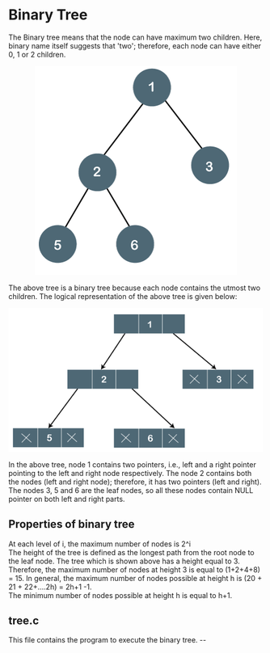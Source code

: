 <h1>Binary Tree</h1>
<p>The Binary tree means that the node can have maximum two children. Here, binary name itself suggests that 'two'; therefore, each node can have either 0, 1 or 2 children.</p>
<p align="center">
<img src="https://github.com/lakshminarayana8522/Advanced-C/blob/main/Gcc/figures/binary-tree.PNG">
</p>

<p>The above tree is a binary tree because each node contains the utmost two children. The logical representation of the above tree is given below:</p>
<p align="center">
<img src="https://github.com/lakshminarayana8522/Advanced-C/blob/main/Gcc/figures/binary-tree2.PNG">
</p>
<p>In the above tree, node 1 contains two pointers, i.e., left and a right pointer pointing to the left and right node respectively. The node 2 contains both the nodes (left and right node); therefore, it has two pointers (left and right). The nodes 3, 5 and 6 are the leaf nodes, so all these nodes contain NULL pointer on both left and right parts.</p>

<h2>Properties of binary tree</h2>
<p>At each level of i, the maximum number of nodes is 2^i<br />
The height of the tree is defined as the longest path from the root node to the leaf node. The tree which is shown above has a height equal to 3. Therefore, the maximum number of nodes at height 3 is equal to (1+2+4+8) = 15. In general, the maximum number of nodes possible at height h is (20 + 21 + 22+….2h) = 2h+1 -1.<br />
The minimum number of nodes possible at height h is equal to h+1.</p>


<h2>tree.c</h2>
This file contains the program to execute the binary tree. --<code href="https://github.com/lakshminarayana8522/Advanced-C/tree/main/BinaryTree/tree.c">
